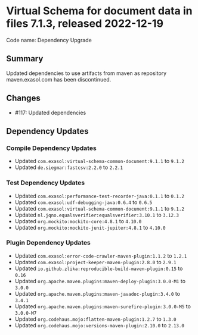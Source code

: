 # Virtual Schema for document data in files 7.1.3, released 2022-12-19

Code name: Dependency Upgrade

## Summary

Updated dependencies to use artifacts from maven as repository maven.exasol.com has been discontinued.

## Changes

* #117: Updated dependencies

## Dependency Updates

### Compile Dependency Updates

* Updated `com.exasol:virtual-schema-common-document:9.1.1` to `9.1.2`
* Updated `de.siegmar:fastcsv:2.2.0` to `2.2.1`

### Test Dependency Updates

* Updated `com.exasol:performance-test-recorder-java:0.1.1` to `0.1.2`
* Updated `com.exasol:udf-debugging-java:0.6.4` to `0.6.5`
* Updated `com.exasol:virtual-schema-common-document:9.1.1` to `9.1.2`
* Updated `nl.jqno.equalsverifier:equalsverifier:3.10.1` to `3.12.3`
* Updated `org.mockito:mockito-core:4.8.1` to `4.10.0`
* Updated `org.mockito:mockito-junit-jupiter:4.8.1` to `4.10.0`

### Plugin Dependency Updates

* Updated `com.exasol:error-code-crawler-maven-plugin:1.1.2` to `1.2.1`
* Updated `com.exasol:project-keeper-maven-plugin:2.8.0` to `2.9.1`
* Updated `io.github.zlika:reproducible-build-maven-plugin:0.15` to `0.16`
* Updated `org.apache.maven.plugins:maven-deploy-plugin:3.0.0-M1` to `3.0.0`
* Updated `org.apache.maven.plugins:maven-javadoc-plugin:3.4.0` to `3.4.1`
* Updated `org.apache.maven.plugins:maven-surefire-plugin:3.0.0-M5` to `3.0.0-M7`
* Updated `org.codehaus.mojo:flatten-maven-plugin:1.2.7` to `1.3.0`
* Updated `org.codehaus.mojo:versions-maven-plugin:2.10.0` to `2.13.0`

